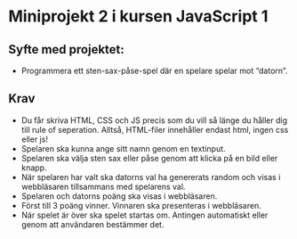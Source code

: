 # Miniprojekt 2 i kursen JavaScript 1

## Syfte med projektet:
- Programmera ett sten-sax-påse-spel där en spelare spelar mot “datorn”.

## Krav
- Du får skriva HTML, CSS och JS precis som du vill så länge du håller dig till rule of seperation. Alltså, HTML-filer innehåller endast html, ingen css eller js!
- Spelaren ska kunna ange sitt namn genom en textinput.
- Spelaren ska välja sten sax eller påse genom att klicka på en bild eller knapp. 
- När spelaren har valt ska datorns val ha genererats random och visas i webbläsaren tillsammans med spelarens val. 
- Spelaren och datorns poäng ska visas i webbläsaren.
- Först till 3 poäng vinner. Vinnaren ska presenteras i webbläsaren.
- När spelet är över ska spelet startas om. Antingen automatiskt eller genom att användaren bestämmer det.
